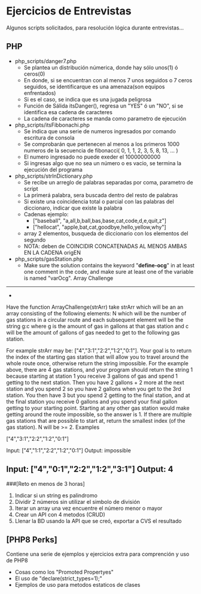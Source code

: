# Ejercicios de Entrevistas
Algunos scripts solicitados, para resolución lógica durante entrevistas...

## PHP
* php_scripts/danger7.php
    + Se plantea un distribución númerica, donde hay sólo unos(1) ó ceros(0)
    + En donde, si se encuentran con al menos 7 unos seguidos o 7 ceros seguidos, se identificarque es una amenaza(son equipos enfrentados)
    + Si es el caso, se indica que es una jugada peligrosa
    + Función de Sálida itsDanger(), regresa un "YES" ó un "NO", si se identifica esa cadena de caracteres
    + La cadena de caracteres se manda como parametro de ejecución
* php_scripts/itsFibbonachi.php
    + Se indica que una serie de numeros ingresados por comando escritura de consola
    + Se comprobarán que pertenecen al menos a los primeros 1000 numeros de la secuencia de fibonacci( 0, 1, 1, 2, 3, 5, 8, 13, ... )
    + El numero ingresado no puede exeder el 10000000000
    + Si ingresas algo que no sea un número o es vacio, se termina la ejecución del programa
* php_scripts/strInDictionary.php
    + Se recibe un arreglo de palabras separadas por coma, parametro de script
    + La primerá palabra, sera buscada dentro del resto de palabras
    + Si existe una coincidencia total o parcial con las palabras del diccionaro, indicar que existe la palabra
    + Cadenas ejemplo:
      - ["baseball", "a,all,b,ball,bas,base,cat,code,d,e,quit,z"]
      - ["hellocat", "apple,bat,cat,goodbye,hello,yellow,why"]
    + array 2 elementos, busqueda de diccionario con los elementos del segundo
    + NOTA: deben de COINCIDIR CONCATENADAS AL MENOS AMBAS EN LA CADENA origEN
* php_scripts/gasStation.php
    + Make sure the solution contains the keyword "__define-ocg__" in at least one comment in the code, and make sure at least one of the variable is named "varOcg". Array Challenge
----------------------------------------------------------------------------------

* 

Have the function ArrayChallenge(strArr) take strArr which will be an an array consisting of the following elements: N which will be the number of gas stations in a circular route and each subsequent element will be the string g:c where g is the amount of gas in gallons at that gas station and c will be the amount of gallons of gas needed to get to the following gas station.

For example strArr may be: ["4","3:1","2:2","1:2","0:1"]. Your goal is to return the index of the starting gas station that will allow you to travel around the whole route once, otherwise return the string impossible. For the example above, there are 4 gas stations, and your program should return the string 1 because starting at station 1 you receive 3 gallons of gas and spend 1 getting to the next station. Then you have 2 gallons + 2 more at the next station and you spend 2 so you have 2 gallons when you get to the 3rd station. You then have 3 but you spend 2 getting to the final station, and at the final station you receive 0 gallons and you spend your final gallon getting to your starting point. Starting at any other gas station would make getting around the route impossible, so the answer is 1. If there are multiple gas stations that are possible to start at, return the smallest index (of the gas station). N will be >= 2.
Examples

 ["4","3:1","2:2","1:2","0:1"]

Input: ["4","1:1","2:2","1:2","0:1"]
Output: impossible

Input: ["4","0:1","2:2","1:2","3:1"]
Output: 4
-------------------------------------------
###[Reto en menos de 3 horas]
1. Indicar si un string es palindromo
2. Dividir 2 números sin utilizar el simbolo de división
3. Iterar un array una vez encuentre el número menor o mayor
4. Crear un API con 4 metodos (CRUD)
5. Llenar la BD usando la API que se creó, exportar a CVS el resultado 

## [PHP8 Perks]
Contiene una serie de ejemplos y ejercicios extra para comprención y uso de PHP8
* Cosas como los "Promoted Propertyes"
* El uso de "declare(strict_types=1);"
* Ejemplos de uso para metodos estaticos de clases
